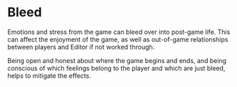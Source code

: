 # Bleed

Emotions and stress from the game can bleed over
into post-game life. This can affect the enjoyment
of the game, as well as out-of-game relationships
between players and Editor if not worked through.

Being open and honest about where the game
begins and ends, and being conscious of which
feelings belong to the player and which are just
bleed, helps to mitigate the effects.


